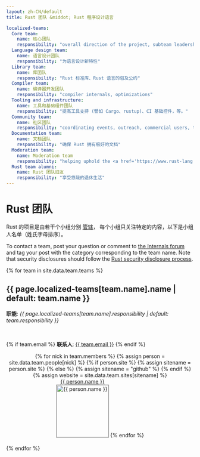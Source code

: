 ```yaml
---
layout: zh-CN/default
title: Rust 团队 &middot; Rust 程序设计语言

localized-teams:
  Core team:
    name: 核心团队
    responsibility: "overall direction of the project, subteam leadership, cross-cutting concerns"
  Language design team:
    name: 语言设计团队
    responsibility: "为语言设计新特性"
  Library team:
    name: 库团队
    responsibility: "Rust 标准库、Rust 语言的包及公约"
  Compiler team:
    name: 编译器开发团队
    responsibility: "compiler internals, optimizations"
  Tooling and infrastructure:
    name: 工具和基础组件团队
    responsibility: "提高工具支持 (譬如 Cargo、rustup)、CI 基础控件，等。"
  Community team:
    name: 社区团队
    responsibility: "coordinating events, outreach, commercial users, teaching materials, and exposure"
  Documentation team:
    name: 文档团队
    responsibility: "确保 Rust 拥有极好的文档"
  Moderation team:
    name: Moderation team
    responsibility: "helping uphold the <a href='https://www.rust-lang.org/conduct.html'>code of conduct</a>"
  Rust team alumni:
    name: Rust 团队旧友
    responsibility: "享受悠哉的退休生活"
---
```


<style type="text/css">
.headshot {
  border: 1px solid #888;
  width: 140px;
}

.person {
  display: inline-block;
  position: relative;
  margin-bottom: 20px;
}
.lead { font-weight: bold; }
.lead .name::after { content: " (负责人)"; }
.details {
  display: none;
  position: absolute;
  bottom: 0;
  left: 0;
  right: 0;
  background: rgba(0, 0, 0, 0.5);
  color: white;
  font-weight: normal;
}
.person:hover .details {
   display: block;
}

.headshots {
  text-align: center;
  margin: 0px auto;
  padding: 0;
  width: 700px;
  max-width: 100%;
  list-style: none;
}
</style>

# Rust 团队

Rust 的项目是由若干个小组分别
[管辖](https://github.com/rust-lang/rfcs/blob/master/text/1068-rust-governance.md)，
每个小组只关注特定的内容，以下是小组人名单（姓氏字母排序）。

To contact a team, post your question or comment to [the Internals
forum](https://internals.rust-lang.org/) and tag your post with the category
corresponding to the team name. Note that security disclosures should follow
the [Rust security disclosure process](security.html). 

{% for team in site.data.team.teams %}
<section id="{{ team.name | replace:' ','-' }}">
<h2> {{ page.localized-teams[team.name].name | default: team.name }} </h2>

<strong>职能</strong>: <em>{{ page.localized-teams[team.name].responsibility | default: team.responsibility }}</em>

<br />

{% if team.email %}
  <strong>联系人</strong>:
  <a href="mailto:{{ team.email | uri_escape }}">{{ team.email }}</a>
{% endif %}

<ul class="headshots">
{% for nick in team.members %}
  {% assign person = site.data.team.people[nick] %}
  {% if person.site %}
    {% assign sitename = person.site %}
  {% else %}
    {% assign sitename = "github" %}
  {% endif %}
  {% assign website = site.data.team.sites[sitename] %}
  <li class="person {% if team.lead and team.lead == nick %}lead{% endif %}">
  <a href="{{ website.url | replace:'%nick',nick }}">
    <div class="name">{{ person.name }}</div>
    <div class="details">
      <div>irc: {% if person.irc %}{{ person.irc }}{% else %}{{ nick }}{% endif %}</div>
      {% if person.ex-teams %}
      <div>teams: {% for ex-team in person.ex-teams %}{% if forloop.first == false %}, {% endif %}{{ page.localized-ex-teams[ex-team] | default: ex-team }}{% endfor %}</div>
      {% endif %}
    </div>
    <img class="headshot" src="{{ website.avatar | replace:'%nick',nick }}" alt="{{ person.name }}">
  </a>
</li>
{% endfor %}
</ul>
</section>
{% endfor %}

